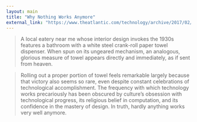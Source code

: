 ```yaml
---
layout: main
title: "Why Nothing Works Anymore"
external_link: "https://www.theatlantic.com/technology/archive/2017/02/the-singularity-in-the-toilet-stall/517551/"
---
```

> A local eatery near me whose interior design invokes the 1930s features a bathroom with a white steel crank-roll paper towel dispenser. When spun on its ungeared mechanism, an analogous, glorious measure of towel appears directly and immediately, as if sent from heaven.

> Rolling out a proper portion of towel feels remarkable largely because that victory also seems so rare, even despite constant celebrations of technological accomplishment. The frequency with which technology works precariously has been obscured by culture’s obsession with technological progress, its religious belief in computation, and its confidence in the mastery of design. In truth, hardly anything works very well anymore.
